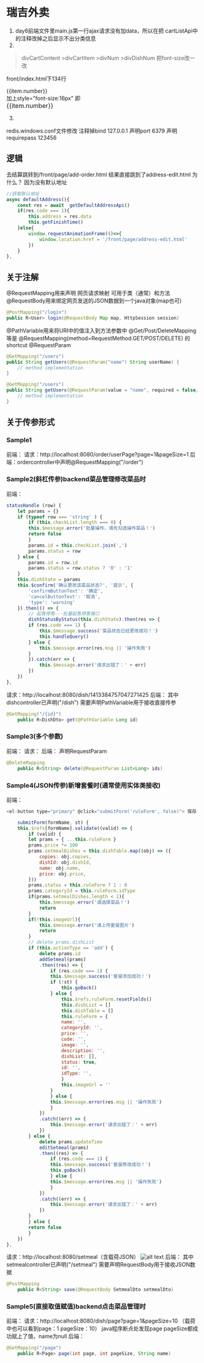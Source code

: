 # 瑞吉外卖
1. day6前端文件里main.js第一行ajax请求没有加data，所以在把 cartListApi中的注释改掉之后显示不出分类信息
2. 
>divCartContent
    >divCartItem
        >divNum
            >divDishNum
把font-size改一改

front/index.html下134行
<div class="divDishNum">{{item.number}}</div>
加上style="font-size:16px"
即
<div class="divDishNum" style="font-size:16px">{{item.number}}</div>

3.
redis.windows.conf文件修改
注释掉bind 127.0.0.1
声明port 6379
声明requirepass 123456

## 逻辑
去结算跳转到/front/page/add-order.html
结果直接跳到了address-edit.html
为什么？
因为没有默认地址
```javascript
//获取默认地址
async defaultAddress(){
    const res = await  getDefaultAddressApi()
    if(res.code === 1){
        this.address = res.data
        this.getFinishTime()
    }else{
        window.requestAnimationFrame(()=>{
            window.location.href = '/front/page/address-edit.html'
        })
    }
},
```

## 关于注解
@RequestMapping用来声明
网页请求映射
可用于类（通常）和方法
@RequestBody用来绑定网页发送的JSON数据到一个java对象(map也可)
```java
@PostMapping("/login")
public R<User> login(@RequestBody Map map, HttpSession session)
```
@PathVariable用来将URI中的值注入到方法参数中
@Get/Post/DeleteMapping等是
    @RequestMapping(method=RequestMethod.GET/POST/DELETE)
的shortcut
@RequestParam
```java
@GetMapping("/users")
public String getUsers(@RequestParam("name") String userName) {
    // method implementation
}

@GetMapping("/users")
public String getUsers(@RequestParam(value = "name", required = false, defaultValue = "John Doe") String userName) {
    // method implementation
}
```

## 关于传参形式



### Sample1
前端：
请求：http://localhost:8080/order/userPage?page=1&pageSize=1
后端：ordercontroller中声明@RequestMapping("/order")

### Sample2(斜杠传参)backend菜品管理修改菜品时
前端：
```javascript
statusHandle (row) {
    let params = {}
    if (typeof row === 'string' ) {
        if (this.checkList.length === 0) {
        this.$message.error('批量操作，请先勾选操作菜品！')
        return false
        }
        params.id = this.checkList.join(',')
        params.status = row
    } else {
        params.id = row.id
        params.status = row.status ? '0' : '1'
    }
    this.dishState = params
    this.$confirm('确认更改该菜品状态?', '提示', {
        'confirmButtonText': '确定',
        'cancelButtonText': '取消',
        'type': 'warning'
    }).then(() => {
        // 起售停售---批量起售停售接口
        dishStatusByStatus(this.dishState).then(res => {
        if (res.code === 1) {
            this.$message.success('菜品状态已经更改成功！')
            this.handleQuery()
        } else {
            this.$message.error(res.msg || '操作失败')
        }
        }).catch(err => {
            this.$message.error('请求出错了：' + err)
        })
    })
},
```

请求：http://localhost:8080/dish/1413384757047271425
后端：
其中dishcontroller已声明("/dish")
需要声明PathVariable用于接收直接传参
```java
@GetMapping("/{id}")
    public R<DishDto> get(@PathVariable Long id)
```

### Sample3(多个参数)
前端：
请求：
后端：
声明RequestParam
```java
@DeleteMapping
    public R<String> delete(@RequestParam List<Long> ids)
```

### Sample4(JSON传参)新增套餐时(通常使用实体类接收)

前端：
```javascript
<el-button type="primary" @click="submitForm('ruleForm', false)"> 保存 </el-button>

    submitForm(formName, st) {
    this.$refs[formName].validate((valid) => {
        if (valid) {
        let prams = { ...this.ruleForm }
        prams.price *= 100
        prams.setmealDishes = this.dishTable.map((obj) => ({
            copies: obj.copies,
            dishId: obj.dishId,
            name: obj.name,
            price: obj.price,
        }))
        prams.status = this.ruleForm ? 1 : 0
        prams.categoryId = this.ruleForm.idType
        if(prams.setmealDishes.length < 1){
            this.$message.error('请选择菜品！')
            return 
        }
        if(!this.imageUrl){
            this.$message.error('请上传套餐图片')
            return 
        }
        // delete prams.dishList
        if (this.actionType == 'add') {
            delete prams.id
            addSetmeal(prams)
            .then((res) => {
                if (res.code === 1) {
                this.$message.success('套餐添加成功！')
                if (!st) {
                    this.goBack()
                } else {
                    this.$refs.ruleForm.resetFields()
                    this.dishList = []
                    this.dishTable = []
                    this.ruleForm = {
                    name: '',
                    categoryId: '',
                    price: '',
                    code: '',
                    image: '',
                    description: '',
                    dishList: [],
                    status: true,
                    id: '',
                    idType: '',
                    }
                    this.imageUrl = ''
                }
                } else {
                this.$message.error(res.msg || '操作失败')
                }
            })
            .catch((err) => {
                this.$message.error('请求出错了：' + err)
            })
        } else {
            delete prams.updateTime
            editSetmeal(prams)
            .then((res) => {
                if (res.code === 1) {
                this.$message.success('套餐修改成功！')
                this.goBack()
                } else {
                this.$message.error(res.msg || '操作失败')
                }
            })
            .catch((err) => {
                this.$message.error('请求出错了：' + err)
            })
        }
        } else {
        return false
        }
    })
},
```
请求：http://localhost:8080/setmeal（含载荷JSON）
![alt text](image.png)
后端：
其中setmealcontroller已声明("/setmeal")
需要声明RequestBody用于接收JSON数据
```java
@PostMapping
    public R<String> save(@RequestBody SetmealDto setmealDto)
```

### Sample5(直接取值赋值)backend点击菜品管理时
前端：
请求：http://localhost:8080/dish/page?page=1&pageSize=10
（载荷中也可以看到page：1   pageSize：10）
java程序断点处发现page pageSize都成功赋上了值，name为null
后端：
```java
@GetMapping("/page")
    public R<Page> page(int page, int pageSize, String name)
```